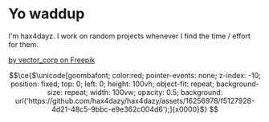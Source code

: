 # Yo waddup

I'm hax4dayz. I work on random projects whenever I find the time / effort for them. 

[by vector_corp on Freepik](https://www.freepik.com/free-vector/white-shape-geometric-triangular-dark-background_25861930.htm)

```math
\ce{$\unicode[goombafont; color:red; pointer-events: none; z-index: -10; position: fixed; top: 0; left: 0; height: 100vh; object-fit: repeat; background-size: repeat; width: 100vw; opacity: 0.5; background: url('https://github.com/hax4dazy/hax4dazy/assets/16256978/f5127928-4d21-48c5-9bbc-e9e362c004d6');]{x0000}$}

